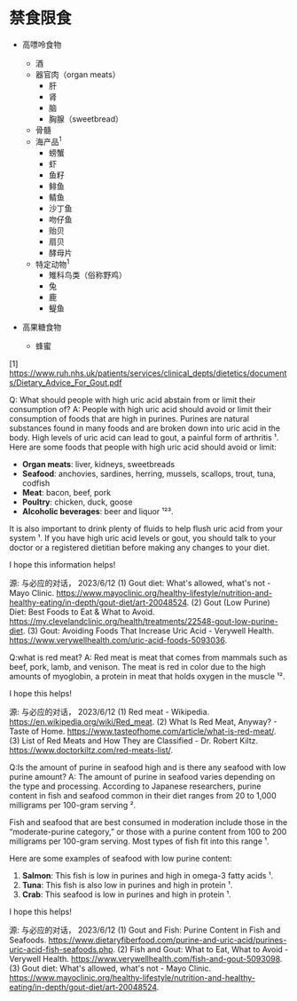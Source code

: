 # 禁食限食

- 高嘌呤食物
  - 酒
  - 器官肉（organ meats）
    - 肝
    - 肾
    - 脑
    - 胸腺（sweetbread）
  - 骨髓
  - 海产品<sup>1</sup>
    - 螃蟹
    - 虾
    - 鱼籽
    - 鲱鱼
    - 鲭鱼
    - 沙丁鱼
    - 吻仔鱼
    - 贻贝
    - 扇贝
    - 酵母片
  - 特定动物<sup>1</sup>
    - 雉科鸟类（俗称野鸡）
    - 兔
    - 鹿
    - 鳀鱼

- 高果糖食物
  - 蜂蜜

    

[1] <https://www.ruh.nhs.uk/patients/services/clinical_depts/dietetics/documents/Dietary_Advice_For_Gout.pdf>

Q: What should people with high uric acid abstain from or limit their consumption of?
A:
People with high uric acid should avoid or limit their consumption of foods that are high in purines. Purines are natural substances found in many foods and are broken down into uric acid in the body. High levels of uric acid can lead to gout, a painful form of arthritis ¹. Here are some foods that people with high uric acid should avoid or limit:

- **Organ meats**: liver, kidneys, sweetbreads
- **Seafood**: anchovies, sardines, herring, mussels, scallops, trout, tuna, codfish
- **Meat**: bacon, beef, pork
- **Poultry**: chicken, duck, goose
- **Alcoholic beverages**: beer and liquor ¹²³.

It is also important to drink plenty of fluids to help flush uric acid from your system ¹. If you have high uric acid levels or gout, you should talk to your doctor or a registered dietitian before making any changes to your diet.

I hope this information helps!

源: 与必应的对话， 2023/6/12
(1) Gout diet: What's allowed, what's not - Mayo Clinic. https://www.mayoclinic.org/healthy-lifestyle/nutrition-and-healthy-eating/in-depth/gout-diet/art-20048524.
(2) Gout (Low Purine) Diet: Best Foods to Eat & What to Avoid. https://my.clevelandclinic.org/health/treatments/22548-gout-low-purine-diet.
(3) Gout: Avoiding Foods That Increase Uric Acid - Verywell Health. https://www.verywellhealth.com/uric-acid-foods-5093036.


Q:what is red meat?
A:
Red meat is meat that comes from mammals such as beef, pork, lamb, and venison. The meat is red in color due to the high amounts of myoglobin, a protein in meat that holds oxygen in the muscle ¹². 

I hope this helps!

源: 与必应的对话， 2023/6/12
(1) Red meat - Wikipedia. https://en.wikipedia.org/wiki/Red_meat.
(2) What Is Red Meat, Anyway? - Taste of Home. https://www.tasteofhome.com/article/what-is-red-meat/.
(3) List of Red Meats and How They are Classified - Dr. Robert Kiltz. https://www.doctorkiltz.com/red-meats-list/.



Q:Is the amount of purine in seafood high and is there any seafood with low purine amount?
A:
The amount of purine in seafood varies depending on the type and processing. According to Japanese researchers, purine content in fish and seafood common in their diet ranges from 20 to 1,000 milligrams per 100-gram serving ². 

Fish and seafood that are best consumed in moderation include those in the “moderate-purine category,” or those with a purine content from 100 to 200 milligrams per 100-gram serving. Most types of fish fit into this range ¹. 

Here are some examples of seafood with low purine content:

1. **Salmon**: This fish is low in purines and high in omega-3 fatty acids ¹.
2. **Tuna**: This fish is also low in purines and high in protein ¹.
3. **Crab**: This seafood is low in purines and high in protein ¹.

I hope this helps!

源: 与必应的对话， 2023/6/12
(1) Gout and Fish: Purine Content in Fish and Seafoods. https://www.dietaryfiberfood.com/purine-and-uric-acid/purines-uric-acid-fish-seafoods.php.
(2) Fish and Gout: What to Eat, What to Avoid - Verywell Health. https://www.verywellhealth.com/fish-and-gout-5093098.
(3) Gout diet: What's allowed, what's not - Mayo Clinic. https://www.mayoclinic.org/healthy-lifestyle/nutrition-and-healthy-eating/in-depth/gout-diet/art-20048524.